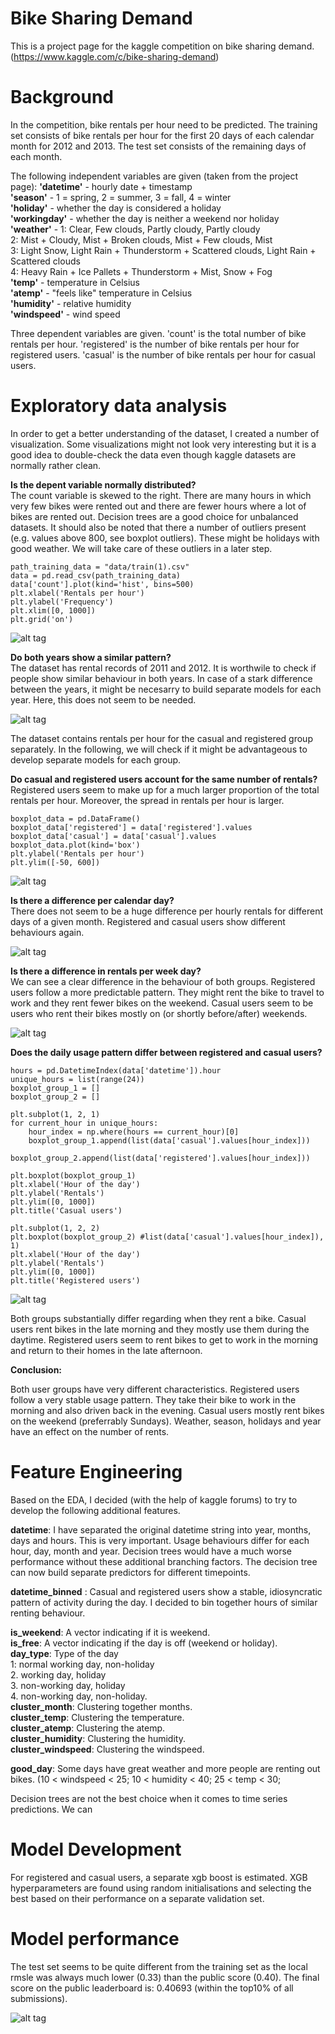 # Bike Sharing Demand
This is a project page for the kaggle competition on bike sharing demand. (https://www.kaggle.com/c/bike-sharing-demand)

#  Background
In the competition, bike rentals per hour need to be predicted. The training set consists of bike rentals per hour for the first 20 days of each calendar month for 2012 and 2013. The test set consists of the remaining days of each month. 

The following independent variables are given (taken from the project page):
__'datetime'__ - hourly date + timestamp  
__'season'__ -  1 = spring, 2 = summer, 3 = fall, 4 = winter  
__'holiday'__ - whether the day is considered a holiday  
__'workingday'__ - whether the day is neither a weekend nor holiday  
__'weather'__ - 1: Clear, Few clouds, Partly cloudy, Partly cloudy  
2: Mist + Cloudy, Mist + Broken clouds, Mist + Few clouds, Mist  
3: Light Snow, Light Rain + Thunderstorm + Scattered clouds, Light Rain + Scattered clouds  
4: Heavy Rain + Ice Pallets + Thunderstorm + Mist, Snow + Fog   
__'temp'__ - temperature in Celsius  
__'atemp'__ - "feels like" temperature in Celsius  
__'humidity'__ - relative humidity  
__'windspeed'__ - wind speed  

Three dependent variables are given. 
'count' is the total number of bike rentals per hour. 
'registered' is the number of bike rentals per hour for registered users.
'casual' is the number of bike rentals per hour for casual users.

#  Exploratory data analysis

In order to get a better understanding of the dataset, I created a number of visualization. Some visualizations
might not look very interesting but it is a good idea to double-check the data even though kaggle datasets
are normally rather clean.
 
__Is the depent variable normally distributed?__  
The count variable is skewed to the right. There are many hours in which very few bikes were rented out and 
there are fewer hours where a lot of bikes are rented out. Decision trees are a good choice for unbalanced datasets. It should also be noted that there a number of outliers present (e.g. values above 800, see boxplot outliers). These might be holidays with good weather. We will take care of these outliers in a later step. 

```
path_training_data = "data/train(1).csv"
data = pd.read_csv(path_training_data)
data['count'].plot(kind='hist', bins=500)
plt.xlabel('Rentals per hour')
plt.ylabel('Frequency')
plt.xlim([0, 1000])
plt.grid('on')
```

![alt tag](https://github.com/drawer87/kaggle/blob/master/dependent_var.jpg)

__Do both years show a similar pattern?__  
The dataset has rental records of 2011 and 2012. It is worthwile to check if people show similar behaviour in both years. In case of a stark difference between the years, it might be necesarry to build separate models for each year. Here, this
does not seem to be needed.

![alt tag](https://github.com/drawer87/kaggle/blob/master/year_comparison_rentals.jpg)


The dataset contains rentals per hour for the casual and registered group separately. In the following, we will check if
it might be advantageous to develop separate models for each group.

__Do casual and registered users account for the same number of rentals?__  
Registered users seem to make up for a much larger proportion of the total rentals per hour. Moreover,
the spread in rentals per hour is larger. 

```
boxplot_data = pd.DataFrame() 
boxplot_data['registered'] = data['registered'].values
boxplot_data['casual'] = data['casual'].values
boxplot_data.plot(kind='box')
plt.ylabel('Rentals per hour')
plt.ylim([-50, 600])
```
![alt tag](https://github.com/drawer87/kaggle/blob/master/rentals_registered_casual.jpg)

__Is there a difference per calendar day?__  
There does not seem to be a huge difference per hourly rentals for different days of a given month. Registered and casual
users show different behaviours again.

![alt tag](https://github.com/drawer87/kaggle/blob/master/rentals_per_calendar_day.jpg)


__Is there a difference in rentals per week day?__  
We can see a clear difference in the behaviour of both groups. Registered users follow a more predictable pattern. They
might rent the bike to travel to work and they rent fewer bikes on the weekend. Casual users seem to be users who rent their bikes mostly on (or shortly before/after) weekends.

![alt tag](https://github.com/drawer87/kaggle/blob/master/rentals_per_weekday.jpg)


__Does the daily usage pattern differ between registered and casual users?__  

```
hours = pd.DatetimeIndex(data['datetime']).hour
unique_hours = list(range(24))
boxplot_group_1 = []
boxplot_group_2 = []

plt.subplot(1, 2, 1)
for current_hour in unique_hours:
    hour_index = np.where(hours == current_hour)[0]
    boxplot_group_1.append(list(data['casual'].values[hour_index]))
    boxplot_group_2.append(list(data['registered'].values[hour_index]))

plt.boxplot(boxplot_group_1) 
plt.xlabel('Hour of the day')
plt.ylabel('Rentals')
plt.ylim([0, 1000])
plt.title('Casual users')

plt.subplot(1, 2, 2)
plt.boxplot(boxplot_group_2) #list(data['casual'].values[hour_index]), 1)
plt.xlabel('Hour of the day')
plt.ylabel('Rentals')
plt.ylim([0, 1000])
plt.title('Registered users')
```

![alt tag](https://github.com/drawer87/kaggle/blob/master/rentals_per_hour_casual.jpg)

Both groups substantially differ regarding when they rent a bike. Casual users rent bikes in the late morning and they mostly use them during the daytime. Registered users seem to rent bikes to get to work in the morning and return to their homes in the late afternoon.

__Conclusion:__  

Both user groups have very different characteristics. Registered users follow a very stable usage pattern. They take their bike to work in the morning and also driven back in the evening. Casual users mostly rent bikes on the weekend (preferrably Sundays). Weather, season, holidays and year have an effect on the number of rents. 

#  Feature Engineering

Based on the EDA, I decided (with the help of kaggle forums) to try to develop the following additional features.

__datetime__: I have separated the original datetime string into year, months, days and hours. This is very important. Usage behaviours differ for each hour, day, month and year. Decision trees would have a much worse performance without these additional branching factors. The decision tree can now build separate predictors for different timepoints.

__datetime_binned__ : Casual and registered users show a stable, idiosyncratic pattern of activity during the day. I decided
to bin together hours of similar renting behaviour.

__is_weekend__: A vector indicating if it is weekend.  
__is_free__: A vector indicating if the day is off (weekend or holiday).  
__day_type__: Type of the day  
1: normal working day, non-holiday  
2. working day, holiday  
3. non-working day, holiday  
4. non-working day, non-holiday.  
__cluster_month__: Clustering together months.  
__cluster_temp__: Clustering the temperature.  
__cluster_atemp__: Clustering the atemp.  
__cluster_humidity__: Clustering the humidity.  
__cluster_windspeed__: Clustering the windspeed.  
 
__good_day__: Some days have great weather and more people are renting out bikes. (10 < windspeed < 25; 10 < humidity < 40; 25 < temp < 30; 


Decision trees are not the best choice when it comes to time series predictions. We can 


#  Model Development


For registered and casual users, a separate xgb boost is estimated. XGB hyperparameters are found using random initialisations and selecting the best based on their performance on a separate validation set.

#  Model performance

The test set seems to be quite different from the training set as the local rmsle was always much lower (0.33) than the public score (0.40). The final score on the public leaderboard is: 0.40693 (within the top10% of all submissions).


![alt tag](https://github.com/drawer87/kaggle/blob/master/kaggle_score.jpg)


